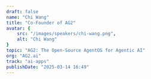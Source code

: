 ```yaml
---
draft: false
name: "Chi Wang"
title: "Co-Founder of AG2"
avatar: {
    src: "/images/speakers/chi-wang.png",
    alt: "Chi Wang"
}
topic: "AG2: The Open-Source AgentOS for Agentic AI"
org: "AG2.ai"
track: "ai-apps"
publishDate: "2025-03-14 16:49"
---
```

